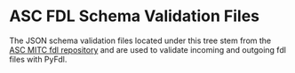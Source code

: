 # ASC FDL Schema Validation Files
The JSON schema validation files located under this tree stem from the 
[ASC MITC fdl repository](https://github.com/ascmitc/fdl) and are used to validate 
incoming and outgoing fdl files with PyFdl.
